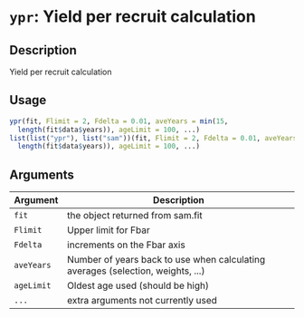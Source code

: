 # `ypr`: Yield per recruit calculation

## Description


 Yield per recruit calculation


## Usage

```r
ypr(fit, Flimit = 2, Fdelta = 0.01, aveYears = min(15,
  length(fit$data$years)), ageLimit = 100, ...)
list(list("ypr"), list("sam"))(fit, Flimit = 2, Fdelta = 0.01, aveYears = min(15,
  length(fit$data$years)), ageLimit = 100, ...)
```


## Arguments

Argument      |Description
------------- |----------------
```fit```     |     the object returned from sam.fit
```Flimit```     |     Upper limit for Fbar
```Fdelta```     |     increments on the Fbar axis
```aveYears```     |     Number of years back to use when calculating averages (selection, weights, ...)
```ageLimit```     |     Oldest age used (should be high)
```...```     |     extra arguments not currently used

